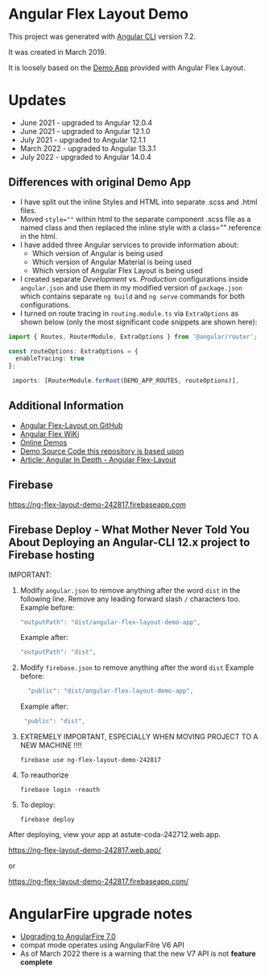 # Angular Flex Layout Demo

This project was generated with [Angular CLI](https://github.com/angular/angular-cli) version 7.2.

It was created in March 2019.

It is loosely based on the [Demo App](https://github.com/angular/flex-layout/tree/master/src/apps/demo-app) provided with Angular Flex Layout.

# Updates

- June 2021 - upgraded to Angular 12.0.4
- June 2021 - upgraded to Angular 12.1.0
- July 2021 - upgraded to Angular 12.1.1
- March 2022 - upgraded to Angular 13.3.1
- July 2022 - upgraded to Angular 14.0.4

## Differences with original Demo App

- I have split out the inline Styles and HTML into separate .scss and .html files.
- Moved `style=""` within html to the separate component .scss file as a named class and then replaced the inline style with a class="" reference in the html.
- I have added three Angular services to provide information about:
  - Which version of Angular is being used
  - Which version of Angular Material is being used
  - Which version of Angular Flex Layout is being used
- I created separate _Development_ vs. _Production_ configurations inside `angular.json` and use them in my modified version of `package.json` which contains separate `ng build` and `ng serve` commands for both configurations.
- I turned on route tracing in `routing.module.ts` via `ExtraOptions` as shown below (only the most significant code snippets are shown here):

```typescript
import { Routes, RouterModule, ExtraOptions } from '@angular/router';

const routeOptions: ExtraOptions = {
  enableTracing: true
};

 imports: [RouterModule.forRoot(DEMO_APP_ROUTES, routeOptions)],
```

## Additional Information

- [Angular Flex-Layout on GitHub](https://github.com/angular/flex-layout)
- [Angular Flex WiKi](https://github.com/angular/flex-layout/wiki)
- [Online Demos](https://tburleson-layouts-demos.firebaseapp.com/)
- [Demo Source Code this repository is based upon](https://github.com/angular/flex-layout/tree/master/projects/apps/demo-app/src)
- [Article: Angular In Depth - Angular Flex-Layout](https://blog.angularindepth.com/angular-flex-layout-flexbox-and-grid-layout-for-angular-component-6e7c24457b63)

## Firebase

https://ng-flex-layout-demo-242817.firebaseapp.com

## Firebase Deploy - What Mother Never Told You About Deploying an Angular-CLI 12.x project to Firebase hosting

IMPORTANT:

1. Modify `angular.json` to remove anything after the word `dist` in the following line. Remove any leading forward slash `/` characters too.
   Example before:

   ```typescript
   "outputPath": "dist/angular-flex-layout-demo-app",
   ```

   Example after:

   ```typescript
   "outputPath": "dist",
   ```

1. Modify `firebase.json` to remove anything after the word `dist`
   Example before:

   ```typescript
     "public": "dist/angular-flex-layout-demo-app",
   ```

   Example after:

   ```typescript
    "public": "dist",
   ```

1. EXTREMELY IMPORTANT, ESPECIALLY WHEN MOVING PROJECT TO A NEW MACHINE !!!!
   ```
   firebase use ng-flex-layout-demo-242817
   ```
1. To reauthorize
   ```
   firebase login -reauth
   ```
1. To deploy:
   ```
   firebase deploy
   ```

After deploying, view your app at astute-coda-242712.web.app.

https://ng-flex-layout-demo-242817.web.app/

or

https://ng-flex-layout-demo-242817.firebaseapp.com/

# AngularFire upgrade notes

- [Upgrading to AngularFire 7.0](https://github.com/angular/angularfire/blob/master/docs/version-7-upgrade.md)
- compat mode operates using AngularFilre V6 API
- As of March 2022 there is a warning that the new V7 API is not **feature complete**
